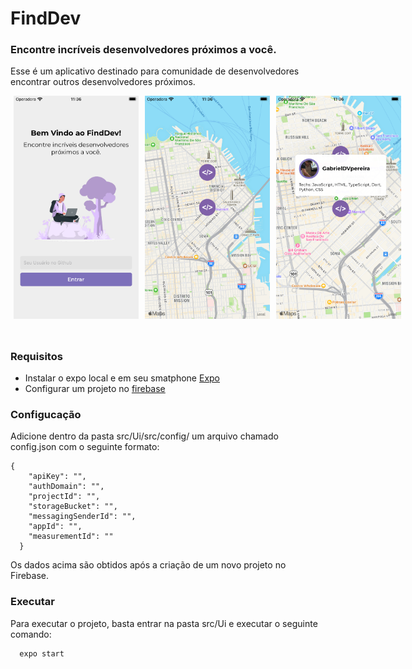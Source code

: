 # FindDev

### Encontre incríveis desenvolvedores próximos a você. 

Esse é um aplicativo destinado para comunidade de desenvolvedores encontrar outros desenvolvedores próximos. 

<div style="display: flex; flex-direction: row; margin: 0 0 50px 0">
  <img src="assets/screen1.png" width="200px" style="margin: 0 5px"/> 
  <img src="assets/screen2.png" width="200px" style="margin: 0 5px"/> 
  <img src="assets/screen3.png" width="200px" style="margin: 0 5px"/> 
</div>



### Requisitos

- Instalar o expo local e em seu smatphone [Expo](https://expo.dev/)
- Configurar um projeto no [firebase](https://firebase.google.com/) 

### Configucação

Adicione dentro da pasta src/Ui/src/config/ um arquivo chamado config.json com o seguinte formato: 

````
{
    "apiKey": "",
    "authDomain": "",
    "projectId": "",
    "storageBucket": "",
    "messagingSenderId": "",
    "appId": "",
    "measurementId": ""
  }
  ````
Os dados acima são obtidos após a criação de um novo projeto no Firebase. 

### Executar

Para executar o projeto, basta entrar na pasta src/Ui e executar o seguinte comando:

````
  expo start 
````


